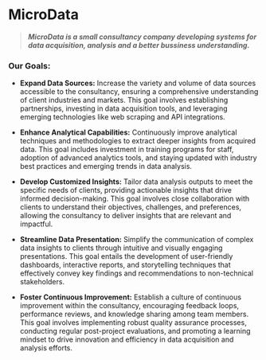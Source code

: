 # **MicroData**
> **_MicroData is a small consultancy company developing systems for data acquisition, analysis and a better bussiness understanding._**

### **Our Goals:**

- **Expand Data Sources:** Increase the variety and volume of data sources accessible to the consultancy, ensuring a comprehensive understanding of client industries and markets. This goal involves establishing partnerships, investing in data acquisition tools, and leveraging emerging technologies like web scraping and API integrations.

- **Enhance Analytical Capabilities:** Continuously improve analytical techniques and methodologies to extract deeper insights from acquired data. This goal includes investment in training programs for staff, adoption of advanced analytics tools, and staying updated with industry best practices and emerging trends in data analysis.

- **Develop Customized Insights:** Tailor data analysis outputs to meet the specific needs of clients, providing actionable insights that drive informed decision-making. This goal involves close collaboration with clients to understand their objectives, challenges, and preferences, allowing the consultancy to deliver insights that are relevant and impactful.

- **Streamline Data Presentation:** Simplify the communication of complex data insights to clients through intuitive and visually engaging presentations. This goal entails the development of user-friendly dashboards, interactive reports, and storytelling techniques that effectively convey key findings and recommendations to non-technical stakeholders.

- **Foster Continuous Improvement:** Establish a culture of continuous improvement within the consultancy, encouraging feedback loops, performance reviews, and knowledge sharing among team members. This goal involves implementing robust quality assurance processes, conducting regular post-project evaluations, and promoting a learning mindset to drive innovation and efficiency in data acquisition and analysis efforts.

